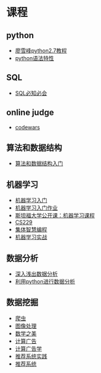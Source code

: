 # 课程

## python

- [廖雪峰python2.7教程](http://www.liaoxuefeng.com/wiki/001374738125095c955c1e6d8bb493182103fac9270762a000/)
- [python语法特性](https://github.com/im-iron-man/python-gramma)

## SQL

- [SQL必知必会](https://book.douban.com/subject/24250054/)

## online judge

- [codewars](http://www.codewars.com/about)

## 算法和数据结构

- [算法和数据结构入门]()

## 机器学习

- [机器学习入门](https://github.com/im-iron-man/data-analysis)
- [机器学习入门作业](https://github.com/im-iron-man/data-analysis-homework)
- [斯坦福大学公开课：机器学习课程](http://open.163.com/special/opencourse/machinelearning.html)
- [CS229](http://cs229.stanford.edu/)
- [集体智慧编程](https://book.douban.com/subject/3288908/)
- [机器学习实战](https://book.douban.com/subject/24703171/)

## 数据分析

- [深入浅出数据分析](https://book.douban.com/subject/5257905/)
- [利用python进行数据分析](https://book.douban.com/subject/25779298/)

## 数据挖掘

- [爬虫]()
- [图像处理]()
- [数学之美](https://book.douban.com/subject/10750155/)
- [计算广告](https://book.douban.com/subject/26596778/)
- [计算广告学](https://study.163.com/course/courseMain.htm?courseId=321007)
- [推荐系统实践](https://book.douban.com/subject/10769749/)
- [推荐系统](https://book.douban.com/subject/24746415/)